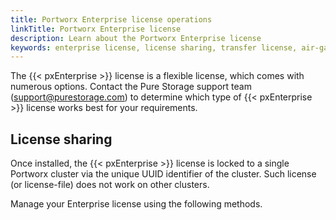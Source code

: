 ```yaml
---
title: Portworx Enterprise license operations 
linkTitle: Portworx Enterprise license
description: Learn about the Portworx Enterprise license
keywords: enterprise license, license sharing, transfer license, air-gapped license, Saas Key, Licensing, Portworx Enterprise, upgrade Portworx, activate license
---
```


The {{< pxEnterprise >}} license is a flexible license, which comes with numerous options.
Contact the Pure Storage support team (support@purestorage.com) to determine which type of {{< pxEnterprise >}} license works best for your requirements.

## License sharing

Once installed, the {{< pxEnterprise >}} license is locked to a single Portworx cluster via the unique UUID identifier of the cluster.
Such license (or license-file) does not work on other clusters.

Manage your Enterprise license using the following methods.






